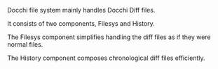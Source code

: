 Docchi file system mainly handles Docchi Diff files.

It consists of two components, Filesys and History.

The Filesys component simplifies handling the diff files as if they were normal files.

The History component composes chronological diff files efficiently.

